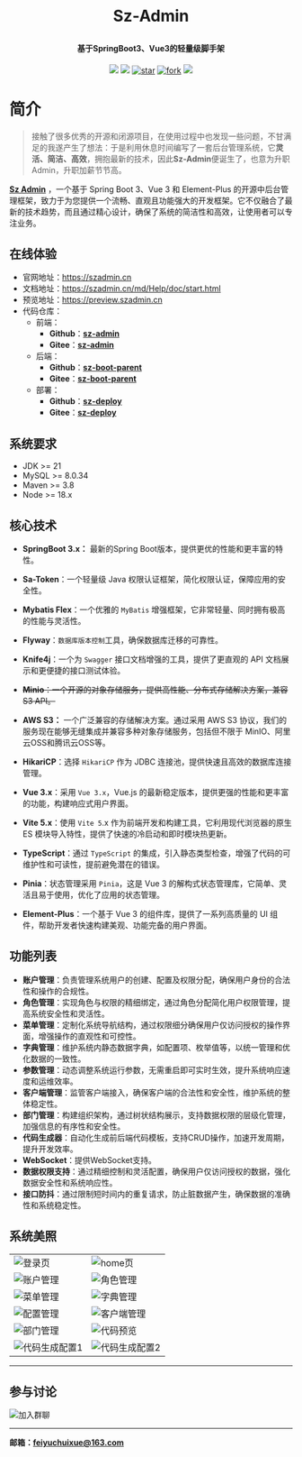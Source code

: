 <h1 align="center" style="margin: 30px 0 30px; font-weight: bold;">Sz-Admin</h1>
<h4 align="center">基于SpringBoot3、Vue3的轻量级脚手架</h4>
<p align="center">
<a href="https://github.com/feiyuchuixue/sz-boot-parent/stargazers"><img src="https://img.shields.io/github/stars/feiyuchuixue/sz-boot-parent?style=flat-square&logo=GitHub"></a>
<a href="https://github.com/feiyuchuixue/sz-boot-parent/network/members"><img src="https://img.shields.io/github/forks/feiyuchuixue/sz-boot-parent?style=flat-square&logo=GitHub"></a>
<a href='https://gitee.com/feiyuchuixue/sz-boot-parent/stargazers'><img src='https://gitee.com/feiyuchuixue/sz-boot-parent/badge/star.svg?theme=dark' alt='star'></img></a>
<a href='https://gitee.com/feiyuchuixue/sz-boot-parent/members'><img src='https://gitee.com/feiyuchuixue/sz-boot-parent/badge/fork.svg?theme=dark' alt='fork'></img></a>
<a href="https://github.com/feiyuchuixue/sz-boot-parent/blob/main/LICENSE"><img src="https://img.shields.io/badge/license-Apache_2.0-blue.svg"></a>
</p>


# 简介

> 接触了很多优秀的开源和闭源项目，在使用过程中也发现一些问题，不甘满足的我遂产生了想法：于是利用休息时间编写了一套后台管理系统，它**灵活、简洁、高效**，拥抱最新的技术，因此**Sz-Admin**便诞生了，也意为升职Admin，升职加薪节节高。

**[Sz Admin](https://szadmin.cn/)** ，一个基于 Spring Boot 3、Vue 3 和 Element-Plus 的开源中后台管理框架，致力于为您提供一个流畅、直观且功能强大的开发框架。它不仅融合了最新的技术趋势，而且通过精心设计，确保了系统的简洁性和高效，让使用者可以专注业务。



## 在线体验

- 官网地址：https://szadmin.cn
- 文档地址：https://szadmin.cn/md/Help/doc/start.html
- 预览地址：https://preview.szadmin.cn
- 代码仓库：
  - 前端：
    - **Github**：**[sz-admin](https://github.com/feiyuchuixue/sz-admin.git)**
    - **Gitee**：**[sz-admin](https://gitee.com/feiyuchuixue/sz-admin.git)**
  - 后端：
    - **Github**：**[sz-boot-parent](https://github.com/feiyuchuixue/sz-boot-parent.git)**
    - **Gitee**：**[sz-boot-parent](https://gitee.com/feiyuchuixue/sz-boot-parent.git)**
  - 部署：
    - **Github**：**[sz-deploy](https://github.com/feiyuchuixue/sz-deploy.git)**
    - **Gitee**：**[sz-deploy](https://gitee.com/feiyuchuixue/sz-deploy.git)**

## 系统要求

- JDK >= 21
- MySQL >= 8.0.34
- Maven >= 3.8
- Node >= 18.x

## 核心技术

- **SpringBoot 3.x：** 最新的Spring Boot版本，提供更优的性能和更丰富的特性。
- **Sa-Token**：一个轻量级 Java 权限认证框架，简化权限认证，保障应用的安全性。
- **Mybatis Flex**：一个优雅的 `MyBatis` 增强框架，它非常轻量、同时拥有极高的性能与灵活性。
- **Flyway**：`数据库版本控制`工具，确保数据库迁移的可靠性。
- **Knife4j**：一个为 `Swagger` 接口文档增强的工具，提供了更直观的 API 文档展示和更便捷的接口测试体验。
- ~~**Minio**：一个开源的对象存储服务，提供高性能、分布式存储解决方案，兼容 S3 API。~~
- **AWS S3：** 一个广泛兼容的存储解决方案。通过采用 AWS S3 协议，我们的服务现在能够无缝集成并兼容多种对象存储服务，包括但不限于 MinIO、阿里云OSS和腾讯云OSS等。
- **HikariCP**：选择 `HikariCP` 作为 JDBC 连接池，提供快速且高效的数据库连接管理。

- **Vue 3.x**：采用 `Vue 3.x`，Vue.js 的最新稳定版本，提供更强的性能和更丰富的功能，构建响应式用户界面。
- **Vite 5.x**：使用 `Vite 5`.x 作为前端开发和构建工具，它利用现代浏览器的原生 ES 模块导入特性，提供了快速的冷启动和即时模块热更新。
- **TypeScript**：通过 `TypeScript` 的集成，引入静态类型检查，增强了代码的可维护性和可读性，提前避免潜在的错误。
- **Pinia**：状态管理采用 `Pinia`，这是 Vue 3 的解构式状态管理库，它简单、灵活且易于使用，优化了应用的状态管理。
- **Element-Plus**：一个基于 Vue 3 的组件库，提供了一系列高质量的 UI 组件，帮助开发者快速构建美观、功能完备的用户界面。

## 功能列表

- **账户管理**：负责管理系统用户的创建、配置及权限分配，确保用户身份的合法性和操作的合规性。
- **角色管理**：实现角色与权限的精细绑定，通过角色分配简化用户权限管理，提高系统安全性和灵活性。
- **菜单管理**：定制化系统导航结构，通过权限细分确保用户仅访问授权的操作界面，增强操作的直观性和可控性。
- **字典管理**：维护系统内静态数据字典，如配置项、枚举值等，以统一管理和优化数据的一致性。
- **参数管理**：动态调整系统运行参数，无需重启即可实时生效，提升系统响应速度和运维效率。
- **客户端管理**：监管客户端接入，确保客户端的合法性和安全性，维护系统的整体稳定性。
- **部门管理**：构建组织架构，通过树状结构展示，支持数据权限的层级化管理，加强信息的有序性和安全性。
- **代码生成器**：自动化生成前后端代码模板，支持CRUD操作，加速开发周期，提升开发效率。
- **WebSocket**：提供WebSocket支持。
- **数据权限支持**：通过精细控制和灵活配置，确保用户仅访问授权的数据，强化数据安全性和系统响应性。
- **接口防抖**：通过限制短时间内的重复请求，防止脏数据产生，确保数据的准确性和系统稳定性。

## 系统美照

<table>
    <tr>
        <td><img alt="登录页" src="https://minioapi.szadmin.cn/public/img/login.webp"/></td>
        <td><img alt="home页" src="https://minioapi.szadmin.cn/public/img/home.webp"/></td>
    </tr>
    <tr>
        <td><img alt="账户管理" src="https://minioapi.szadmin.cn/public/img/account.webp"/></td>
        <td><img alt="角色管理" src="https://minioapi.szadmin.cn/public/img/role.webp"/></td>
    </tr>
    <tr>
        <td><img alt="菜单管理" src="https://minioapi.szadmin.cn/public/img/menu.webp"/></td>
        <td><img alt="字典管理" src="https://minioapi.szadmin.cn/public/img/dict.webp"/></td>
    </tr>
    <tr>
        <td><img alt="配置管理" src="https://minioapi.szadmin.cn/public/img/config.webp"/></td>
        <td><img alt="客户端管理" src="https://minioapi.szadmin.cn/public/img/client.webp"/></td>
    </tr>    
    <tr>
        <td><img alt="部门管理" src="https://minioapi.szadmin.cn/public/img/dept.webp"/></td>
        <td><img alt="代码预览" src="https://minioapi.szadmin.cn/public/img/gen-preview.webp"/></td>
    </tr>
    <tr>
        <td><img alt="代码生成配置1" src="https://minioapi.szadmin.cn/public/img/gen-editor.webp"/></td>
        <td><img alt="代码生成配置2" src="https://minioapi.szadmin.cn/public/img/gen-editor2.webp"/></td>
    </tr>
</table>


----

## 参与讨论

<img alt="加入群聊" src="https://minioapi.szadmin.cn/public/img/wechat.webp"/>

------

**邮箱：feiyuchuixue@163.com**
